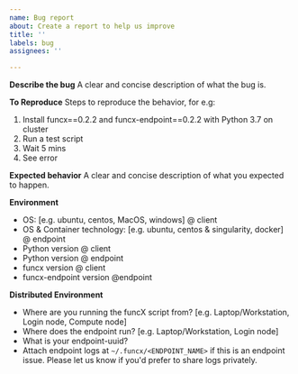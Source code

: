 ```yaml
---
name: Bug report
about: Create a report to help us improve
title: ''
labels: bug
assignees: ''

---
```


**Describe the bug**
A clear and concise description of what the bug is.

**To Reproduce**
Steps to reproduce the behavior, for e.g:
1. Install funcx==0.2.2 and funcx-endpoint==0.2.2 with Python 3.7 on cluster
2. Run a test script
3. Wait 5 mins
4. See error

**Expected behavior**
A clear and concise description of what you expected to happen.

**Environment**
 - OS: [e.g. ubuntu, centos, MacOS, windows] @ client
 - OS & Container technology: [e.g. ubuntu, centos & singularity, docker] @ endpoint
 - Python version @ client
 - Python version @ endpoint
 - funcx version @ client
 - funcx-endpoint version @endpoint

**Distributed Environment**
- Where are you running the funcX script from? [e.g. Laptop/Workstation, Login node, Compute node]
- Where does the endpoint run? [e.g. Laptop/Workstation, Login node]
- What is your endpoint-uuid?
- Attach endpoint logs at `~/.funcx/<ENDPOINT_NAME>` if this is an endpoint issue.
  Please let us know if you'd prefer to share logs privately.
